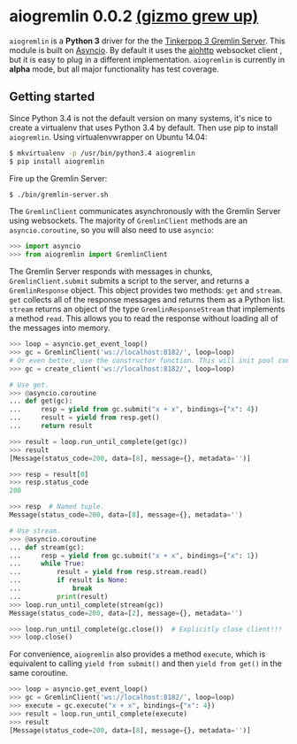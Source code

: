 # aiogremlin 0.0.2 [(gizmo grew up)](https://pypi.python.org/pypi/gizmo/0.1.12)

`aiogremlin` is a **Python 3** driver for the the [Tinkerpop 3 Gremlin Server](http://www.tinkerpop.com/docs/3.0.0.M7/#gremlin-server). This module is built on [Asyncio](https://docs.python.org/3/library/asyncio.html). By default it uses the [aiohttp](http://aiohttp.readthedocs.org/en/v0.15.3/index.html) websocket client , but it is easy to plug in a different implementation. `aiogremlin` is currently in **alpha** mode, but all major functionality has test coverage.

## Getting started

Since Python 3.4 is not the default version on many systems, it's nice to create a virtualenv that uses Python 3.4 by default. Then use pip to install `aiogremlin`. Using virtualenvwrapper on Ubuntu 14.04:

```bash
$ mkvirtualenv -p /usr/bin/python3.4 aiogremlin
$ pip install aiogremlin
```

Fire up the Gremlin Server:

```bash
$ ./bin/gremlin-server.sh
```

The `GremlinClient` communicates asynchronously with the Gremlin Server using websockets. The majority of `GremlinClient` methods are an `asyncio.coroutine`, so you will also need to use `asyncio`:

```python
>>> import asyncio
>>> from aiogremlin import GremlinClient
```

The Gremlin Server responds with messages in chunks, `GremlinClient.submit` submits a script to the server, and returns a `GremlinResponse` object. This object provides two methods: `get` and `stream`. `get` collects all of the response messages and returns them as a Python list. `stream` returns an object of the type `GremlinResponseStream` that implements a method `read`. This allows you to read the response without loading all of the messages into memory.


```python
>>> loop = asyncio.get_event_loop()
>>> gc = GremlinClient('ws://localhost:8182/', loop=loop)
# Or even better, use the constructor function. This will init pool connections.
>>> gc = create_client('ws://localhost:8182/', loop=loop)

# Use get.
>>> @asyncio.coroutine
... def get(gc):
...     resp = yield from gc.submit("x + x", bindings={"x": 4})
...     result = yield from resp.get()
...     return result

>>> result = loop.run_until_complete(get(gc))
>>> result
[Message(status_code=200, data=[8], message={}, metadata='')]

>>> resp = result[0]
>>> resp.status_code
200

>>> resp  # Named tuple.
Message(status_code=200, data=[8], message={}, metadata='')

# Use stream.
>>> @asyncio.coroutine
... def stream(gc):
...     resp = yield from gc.submit("x + x", bindings={"x": 1})
...     while True:
...         result = yield from resp.stream.read()
...         if result is None:
...             break
...         print(result)
>>> loop.run_until_complete(stream(gc))
Message(status_code=200, data=[2], message={}, metadata='')

>>> loop.run_until_complete(gc.close())  # Explicitly close client!!!
>>> loop.close()
```

For convenience, `aiogremlin` also provides a method `execute`, which is equivalent to calling  `yield from submit()` and then `yield from get()` in the same coroutine.

```python
>>> loop = asyncio.get_event_loop()
>>> gc = GremlinClient('ws://localhost:8182/', loop=loop)
>>> execute = gc.execute("x + x", bindings={"x": 4})
>>> result = loop.run_until_complete(execute)
>>> result
[Message(status_code=200, data=[8], message={}, metadata='')]
```
